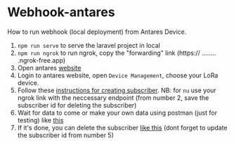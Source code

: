 # Webhook-antares

How to run webhook (local deployment) from Antares Device.

1. `npm run serve` to serve the laravel project in local
2. `npm run ngrok` to run ngrok, copy the "forwarding" link (https:// ........ .ngrok-free.app)
3. Open antares [website](https://beta-console.antares.id/)
4. Login to antares website, open `Device Management`, choose your LoRa device.
5. Follow these [instructions for creating subscriber](https://docs.antares.id/api-or-http/subscriber#create-subscriber-of-device). NB: for `nu` use your ngrok link with the neccessary endpoint (from number 2, save the subscriber id for deleting the subscriber)
6. Wait for data to come or make your own data using postman (just for testing) like [this](https://docs.antares.id/api-or-http/data-of-device#store-data-of-a-particular-device)
7. If it's done, you can delete the subscriber [like this](https://docs.antares.id/api-or-http/subscriber#delete-subscriber-of-device) (dont forget to update the subscriber id from number 5)
